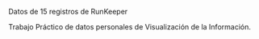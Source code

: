 Datos de 15 registros de RunKeeper

Trabajo Práctico de datos personales de Visualización de la Información.